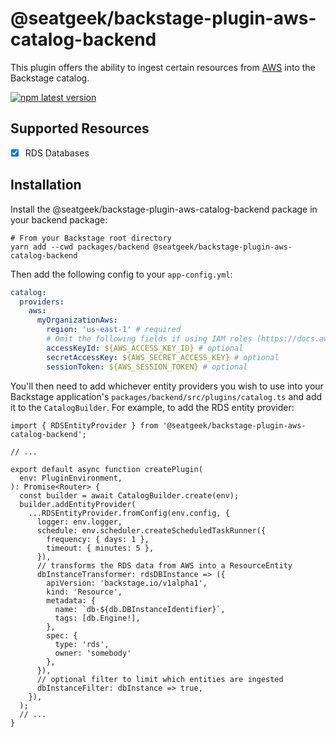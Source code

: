 # @seatgeek/backstage-plugin-aws-catalog-backend

This plugin offers the ability to ingest certain resources from [AWS](https://aws.amazon.com/) into the Backstage catalog.

[![npm latest version](https://img.shields.io/npm/v/@seatgeek/backstage-plugin-aws-catalog-backend/latest.svg)](https://www.npmjs.com/package/@seatgeek/backstage-plugin-aws-catalog-backend)

## Supported Resources

- [x] RDS Databases

## Installation

Install the @seatgeek/backstage-plugin-aws-catalog-backend package in your backend package:

```shell
# From your Backstage root directory
yarn add --cwd packages/backend @seatgeek/backstage-plugin-aws-catalog-backend
```

Then add the following config to your `app-config.yml`:

```yml
catalog:
  providers:
    aws:
      myOrganizationAws:
        region: 'us-east-1' # required
        # Omit the following fields if using IAM roles (https://docs.aws.amazon.com/sdk-for-javascript/v3/developer-guide/loading-node-credentials-iam.html)
        accessKeyId: ${AWS_ACCESS_KEY_ID} # optional
        secretAccessKey: ${AWS_SECRET_ACCESS_KEY} # optional
        sessionToken: ${AWS_SESSION_TOKEN} # optional
```

You'll then need to add whichever entity providers you wish to use into your Backstage application's `packages/backend/src/plugins/catalog.ts` and add it to the `CatalogBuilder`.
For example, to add the RDS entity provider:

```tsx
import { RDSEntityProvider } from '@seatgeek/backstage-plugin-aws-catalog-backend';

// ...

export default async function createPlugin(
  env: PluginEnvironment,
): Promise<Router> {
  const builder = await CatalogBuilder.create(env);
  builder.addEntityProvider(
    ...RDSEntityProvider.fromConfig(env.config, {
      logger: env.logger,
      schedule: env.scheduler.createScheduledTaskRunner({
        frequency: { days: 1 },
        timeout: { minutes: 5 },
      }),
      // transforms the RDS data from AWS into a ResourceEntity
      dbInstanceTransformer: rdsDBInstance => ({
        apiVersion: 'backstage.io/v1alpha1',
        kind: 'Resource',
        metadata: {
          name: `db-${db.DBInstanceIdentifier}`,
          tags: [db.Engine!],
        },
        spec: {
          type: 'rds',
          owner: 'somebody'
        },
      }),
      // optional filter to limit which entities are ingested
      dbInstanceFilter: dbInstance => true,
    }),
  );
  // ...
}
```
